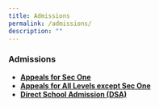 ```yaml
---
title: Admissions
permalink: /admissions/
description: ""
---
```

### **Admissions**
*   **[Appeals for Sec One](https://form.gov.sg/#!/5f854181e7354600116b69b3)**
*   **[Appeals for All Levels except Sec One](https://form.gov.sg/#!/5f859d0d1e16e10011670caf)**
*   **[Direct School Admission (DSA)](https://go.gov.sg/acsbr-cca)**